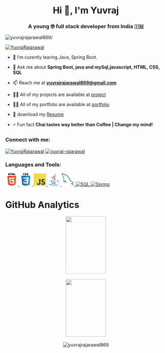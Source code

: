 <h1 align="center">Hi 👋, I'm Yuvraj</h1>

<h3 align="center">A young 🤓 full stack developer from India 🇮🇳</h3>
<p align="left"> <img src=https://komarev.com/ghpvc/?username=yuvrajrajarawal869 alt=yuvrajrajarawal869/> </p>

<p align="left"> <a href="https://twitter.com/YuvrajRajarawal" target="blank"><img src="https://img.shields.io/twitter/follow/YuvrajRajarawal?logo=twitter&style=for-the-badge" alt="YuvrajRajarawal" /></a> </p>


- 🤔 I’m curently learing Java, Spring Boot.

- 💬 Ask me about **Spring Boot, java and mySql,javascript, HTML, CSS, SQL**

- 📫 Reach me at **yuvrajrajarawal869@gmail.com**

- 👨‍💻 All of my projects are available at [project](https://yuvrajrajarawal869.github.io)

- 👨‍💻 All of my portfolio are available at [portfolio](https://yuvrajrajarawal869.github.io/)

- 👨‍ download my  [Resume](https://https://drive.google.com/file/d/1iVDZvgb8geIeHvUZwS_Z2DlCLSOnoWe2/view?usp=sharing)

- ⚡ Fun fact **Chai tastes way better than Coffee | Change my mind!**


<h3 align="left">Connect with me:</h3>
<p align="left">

<a href="https://twitter.com/YuvrajRajarawal" target="blank"><img align="center" src="https://cdn.jsdelivr.net/npm/simple-icons@3.0.1/icons/twitter.svg" alt="YuvrajRajarawal" height="30" width="40" /></a>
<a href="https://linkedin.com/in/yuvraj-rajarawal" target="blank"><img align="center" src="https://cdn.jsdelivr.net/npm/simple-icons@3.0.1/icons/linkedin.svg" alt="yuvraj-rajarawal" height="30" width="40" /></a>
</p>


<!-- BLOG-POST-LIST:START -->

<!-- BLOG-POST-LIST:END -->

<h3 align="left">Languages and Tools:</h3>
<p align="left">
    <a href="https://www.w3.org/html/" target="_blank"> <img src="https://raw.githubusercontent.com/devicons/devicon/master/icons/html5/html5-original-wordmark.svg" alt="html5" width="40" height="40"/> </a>
    <a href="https://www.w3schools.com/css/" target="_blank"> <img src="https://raw.githubusercontent.com/devicons/devicon/master/icons/css3/css3-original-wordmark.svg" alt="css3" width="40" height="40"/> </a>
    <a href="https://developer.mozilla.org/en-US/docs/Web/JavaScript" target="_blank"> <img src="https://raw.githubusercontent.com/devicons/devicon/master/icons/javascript/javascript-original.svg" alt="javascript" width="40" height="40"/> </a> 
    <a href="https://developer.mozilla.org/en-US/docs/Web/JavaScript" target="_blank"> <img src="https://raw.githubusercontent.com/devicons/devicon/master/icons/java/java-original.svg" alt="java" width="40" height="40"/> </a>
    <a href="https://www.mysql.com/" target="_blank"> <img src="https://raw.githubusercontent.com/devicons/devicon/master/icons/mysql/mysql-original.svg" alt="mysql" width="40" height="40"/> </a>
     <a href="https://docs.microsoft.com/en-us/sql/tools/overview-sql-tools?view=sql-server-ver16" target="_blank"> <img src="https://cdn.vectorstock.com/i/1000x1000/77/50/sql-database-icon-logo-design-ui-or-ux-app-vector-17507750.webp" alt="SQL" width="40" height="40"/> </a>
     <a href="https://spring.io/projects/spring-boot/" target="_blank"> <img src="https://encrypted-tbn0.gstatic.com/images?q=tbn:ANd9GcQ8h-I3zek7i0ZPOdhBOQpfIK_HexKXeHpzsKvg6ioT&s" alt="Spring" width="40" height="40"/> </a>
  </p>

 <h1 >GitHub Analytics</h1>
<p align="center"> <img width="50%px" height="180em" src="https://github-readme-stats.vercel.app/api?username=yuvrajrajarawal869&theme=buefy&show_icons=true" /> </p>
<p align="center"><img width="50%px" height="180em" src="https://github-readme-stats.vercel.app/api/top-langs/?username=yuvrajrajarawal869&theme=buefy&layout=compact"/></p>     
   <p align="center"><img  width="50%px" height="180em" src="https://github-readme-streak-stats.herokuapp.com/?user=yuvrajrajarawal869&" alt="yuvrajrajarawal869" /></p>
